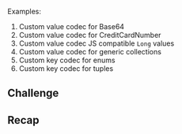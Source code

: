 Examples:
1. Custom value codec for Base64
2. Custom value codec for CreditCardNumber
3. Custom value codec JS compatible `Long` values
4. Custom value codec for generic collections
5. Custom key codec for enums
6. Custom key codec for tuples

## Challenge

## Recap
